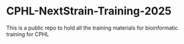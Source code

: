 # CPHL-NextStrain-Training-2025
This is a public repo to hold all the training materials for bioinformatic training for CPHL
